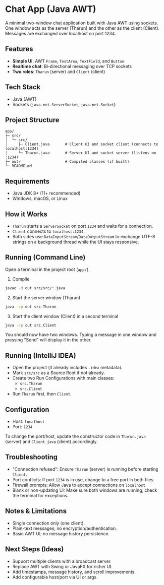 # Chat App (Java AWT)

A minimal two-window chat application built with Java AWT using sockets. One window acts as the server (Tharun) and the other as the client (Client). Messages are exchanged over localhost on port 1234.

## Features
- **Simple UI**: AWT `Frame`, `TextArea`, `TextField`, and `Button`
- **Realtime chat**: Bi-directional messaging over TCP sockets
- **Two roles**: `Tharun` (server) and `Client` (client)

## Tech Stack
- Java (AWT)
- Sockets (`java.net.ServerSocket`, `java.net.Socket`)

## Project Structure
```
app/
├─ src/
│  └─ src/
│     ├─ Client.java       # Client UI and socket client (connects to localhost:1234)
│     └─ Tharun.java       # Server UI and socket server (listens on :1234)
├─ out/                    # Compiled classes (if built)
└─ README.md
```

## Requirements
- Java JDK 8+ (11+ recommended)
- Windows, macOS, or Linux

## How it Works
- `Tharun` starts a `ServerSocket` on port `1234` and waits for a connection.
- `Client` connects to `localhost:1234`.
- Both sides use `DataInputStream`/`DataOutputStream` to exchange UTF-8 strings on a background thread while the UI stays responsive.

## Running (Command Line)
Open a terminal in the project root (`app/`).

1) Compile
```bash
javac -d out src/src/*.java
```

2) Start the server window (Tharun)
```bash
java -cp out src.Tharun
```

3) Start the client window (Client) in a second terminal
```bash
java -cp out src.Client
```

You should now have two windows. Typing a message in one window and pressing "Send" will display it in the other.

## Running (IntelliJ IDEA)
- Open the project (it already includes `.idea` metadata).
- Mark `src/src` as a Source Root if not already.
- Create two Run Configurations with main classes:
  - `src.Tharun`
  - `src.Client`
- Run `Tharun` first, then `Client`.

## Configuration
- Host: `localhost`
- Port: `1234`

To change the port/host, update the constructor code in `Tharun.java` (server) and `Client.java` (client) accordingly.

## Troubleshooting
- "Connection refused": Ensure `Tharun` (server) is running before starting `Client`.
- Port conflicts: If port `1234` is in use, change to a free port in both files.
- Firewall prompts: Allow Java to accept connections on `localhost`.
- Blank or non-updating UI: Make sure both windows are running; check the terminal for exceptions.

## Notes & Limitations
- Single connection only (one client).
- Plain-text messages; no encryption/authentication.
- Basic AWT UI; no message history persistence.

## Next Steps (Ideas)
- Support multiple clients with a broadcast server.
- Replace AWT with Swing or JavaFX for richer UI.
- Add timestamps, message history, and scroll improvements.
- Add configurable host/port via UI or args.

